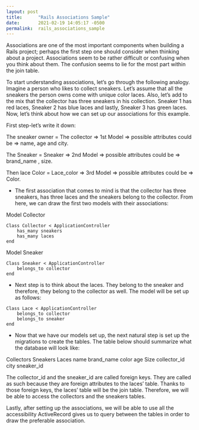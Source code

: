 ```yaml
---
layout: post
title:      "Rails Associations Sample"
date:       2021-02-19 14:05:17 -0500
permalink:  rails_associations_sample
---
```



Associations are one of the most important components when building a Rails project; perhaps the first step one should consider when thinking about a project. Associations seem to be rather difficult or confusing when you think about them.
The confusion seems to lie for the most part within the join table. 

To start understanding associations, let’s go through the following analogy. Imagine a person who likes to collect sneakers. Let’s assume that all the sneakers the person owns come with unique color laces. Also, let’s add to the mix that the collector has three sneakers in his collection. Sneaker 1 has red laces, Sneaker 2 has blue laces and lastly, Sneaker 3 has green laces. Now, let’s think about how we can set up our associations for this example. 

First step-let’s write it down: 

The sneaker owner = The collector => 1st Model => possible attributes could be => name, age and city. 

The Sneaker = Sneaker => 2nd Model => possible attributes could be => brand_name , size. 

Then lace Color = Lace_color => 3rd Model => possible attributes could be => Color. 



* The first association that comes to mind is that the collector has three sneakers, has three laces and the sneakers belong to the collector. From here, we can draw the first two models with their associations: 


Model Collector 
```
Class Collector < ApplicationController 
	has_many sneakers 
	has_many laces 			
end 
```

Model Sneaker 

```
Class Sneaker < ApplicationController
	belongs_to collector 
end
```

* Next step is to think about the laces. They belong to the sneaker and therefore, they belong to the collector as well. The model will be set up as follows: 

```
Class Lace < ApplicationController
	belongs_to collector 
	belongs_to sneaker	
end
```

* Now that we have our models set up, the next natural step is set up the migrations to create the tables. The table below should summarize what the database will look like:

Collectors 	        Sneakers                      	Laces 
  name 	                   brand_name	                 color 
  age 	                      Size                                   collector_id  	                                                    
  city		                                                                 sneaker_id 


The collector_id and the sneaker_id are called foreign keys. They are called as such because they are foreign attributes to the laces’ table. Thanks to those foreign keys, the laces’ table will be the join table. Therefore, we will be able to access the collectors and the sneakers tables. 

Lastly, after setting up the associations, we will be able to use all the accessibility ActiveRecord gives us to query between the tables in order to draw the preferable association. 

